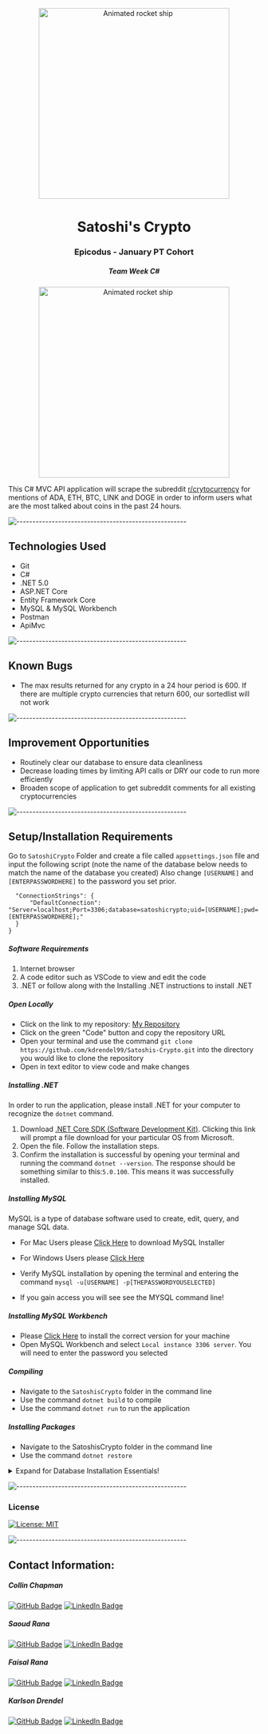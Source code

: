 <p align="center"> 
  <img src="https://i.ibb.co/10WRHzc/Satoshi-Crypto.png" alt="Animated rocket ship" height="382px">
</p>
<h1 align="center"> Satoshi's Crypto </h1>
<h3 align="center"> Epicodus - January PT Cohort </h3>
<h5 align="center"> Team Week C#  </h5>

<p align="center"> 
<img src="https://i.pinimg.com/originals/92/96/f7/9296f70fce1ae3f298e0d085c17f6a3f.gif" alt="Animated rocket ship" height="382px">
</p>

<p>This C# MVC API application will scrape the subreddit <a href="https://www.reddit.com/r/CryptoCurrency/"> r/crytocurrency</a> for mentions of ADA, ETH, BTC, LINK and DOGE in order to inform users what are the most talked about coins in the past 24 hours. </p>

![-----------------------------------------------------](https://raw.githubusercontent.com/andreasbm/readme/master/assets/lines/rainbow.png)

## Technologies Used

* Git
* C#
* .NET 5.0
* ASP.NET Core
* Entity Framework Core
* MySQL & MySQL Workbench
* Postman
* ApiMvc

![-----------------------------------------------------](https://raw.githubusercontent.com/andreasbm/readme/master/assets/lines/rainbow.png)


## Known Bugs

* The max results returned for any crypto in a 24 hour period is 600.  If there are multiple crypto currencies that return 600, our sortedlist will not work

![-----------------------------------------------------](https://raw.githubusercontent.com/andreasbm/readme/master/assets/lines/rainbow.png)

## Improvement Opportunities 

* Routinely clear our database to ensure data cleanliness
* Decrease loading times by limiting API calls or DRY our code to run more efficiently
* Broaden scope of application to get subreddit comments for all existing cryptocurrencies

![-----------------------------------------------------](https://raw.githubusercontent.com/andreasbm/readme/master/assets/lines/rainbow.png)

## Setup/Installation Requirements
Go to `SatoshiCrypto` Folder and create a file called `appsettings.json` file and input the following script (note the name of the database below needs to match the name of the database you created) Also change `[USERNAME]` and `[ENTERPASSWORDHERE]` to the password you set prior.

```{
  "ConnectionStrings": {
      "DefaultConnection": "Server=localhost;Port=3306;database=satoshicrypto;uid=[USERNAME];pwd=[ENTERPASSWORDHERE];"
  }
}
```
##### Software Requirements

1. Internet browser
2. A code editor such as VSCode to view and edit the code
3. .NET or follow along with the Installing .NET instructions to install .NET

##### Open Locally

- Click on the link to my repository: [My Repository](https://github.com/kdrendel99/Satoshis-Crypto.git)
- Click on the green "Code" button and copy the repository URL
- Open your terminal and use the command `git clone https://github.com/kdrendel99/Satoshis-Crypto.git` into the directory you would like to clone the repository
- Open in text editor to view code and make changes

##### Installing .NET

In order to run the application, please install .NET for your computer to recognize the `dotnet` command.

1. Download [.NET Core SDK (Software Development Kit)](https://dotnet.microsoft.com/download/dotnet). Clicking this link will prompt a file download for your particular OS from Microsoft.
2. Open the file. Follow the installation steps.
3. Confirm the installation is successful by opening your terminal and running the command `dotnet --version`. The response should be something similar to this:`5.0.100`. This means it was successfully installed.

##### Installing MySQL

MySQL is a type of database software used to create, edit, query, and manage SQL data.

- For Mac Users please [Click Here](https://dev.mysql.com/downloads/file/?id=484914) to download MySQL Installer
- For Windows Users please [Click Here](https://dev.mysql.com/downloads/file/?id=484919)

- Verify MySQL installation by opening the terminal and entering the command `mysql -u[USERNAME] -p[THEPASSWORDYOUSELECTED]`
- If you gain access you will see see the MYSQL command line!

##### Installing MySQL Workbench

- Please [Click Here](https://dev.mysql.com/downloads/workbench/) to install the correct version for your machine
- Open MySQL Workbench and select `Local instance 3306 server`. You will need to enter the password you selected

##### Compiling

- Navigate to the `SatoshisCrypto` folder in the command line
- Use the command `dotnet build` to compile
- Use the command `dotnet run` to run the application

##### Installing Packages

- Navigate to the SatoshisCrypto folder in the command line
- Use the command `dotnet restore`

<details>

### Update Database Using MySQL Workbench

1. Open MySQL Workbench
2. Click on Server > Data Import in the top navigation bar
3. Select `Import from Self-Contained File`
4. Select the `Default Target Schema` or create new schema
5. Select all Schema Objects you would like to import
6. Select `Dump Structure and Data`
7. Click `Start Import`

  <summary>Expand for Database Installation Essentials!</summary>

### Import Database Using Entity Framework Core

1. Navigate to SatoshisCrypto directory in terminal
2. Use the command `dotnet ef database update` to generate the database through Entity Framework Core

### Update Database Using Entity Framework Core

1. Write any new code you wish to add to the database. Use the command `dotnet build` to check for any compiling errors. If no errors, proceed to step 2.
2. To update the database with any changes made to the code, use the command `dotnet ef migrations add [MigrationsName]`
3. Use the command `dotnet ef database update` to update the database


</details>


![-----------------------------------------------------](https://raw.githubusercontent.com/andreasbm/readme/master/assets/lines/rainbow.png)

### License

[![License: MIT](https://img.shields.io/badge/License-MIT-yellow.svg)](https://github.com/saoud/csharp-TDD-template/blob/main/LICENSE)

![-----------------------------------------------------](https://raw.githubusercontent.com/andreasbm/readme/master/assets/lines/rainbow.png)



## Contact Information:

<h5>Collin Chapman</h5>

[![GitHub Badge](https://img.shields.io/badge/GitHub-100000?style=for-the-badge&logo=github&logoColor=white)](https://github.com/colchapm)
[![LinkedIn Badge](https://img.shields.io/badge/LinkedIn-0077B5?style=for-the-badge&logo=linkedin&logoColor=white)](https://www.linkedin.com/in/colchapm/)

<h5>Saoud Rana</h5>

[![GitHub Badge](https://img.shields.io/badge/GitHub-100000?style=for-the-badge&logo=github&logoColor=white)](https://github.com/saoud)
[![LinkedIn Badge](https://img.shields.io/badge/LinkedIn-0077B5?style=for-the-badge&logo=linkedin&logoColor=white)](https://www.linkedin.com/in/saoud)

<h5>Faisal Rana</h5>

[![GitHub Badge](https://img.shields.io/badge/GitHub-100000?style=for-the-badge&logo=github&logoColor=white)](https://github.com/faisalrana)
[![LinkedIn Badge](https://img.shields.io/badge/LinkedIn-0077B5?style=for-the-badge&logo=linkedin&logoColor=white)](https://www.linkedin.com/in/faisalsrana)

<h5>Karlson Drendel</h5>

[![GitHub Badge](https://img.shields.io/badge/GitHub-100000?style=for-the-badge&logo=github&logoColor=white)](https://github.com/kdrendel99)
[![LinkedIn Badge](https://img.shields.io/badge/LinkedIn-0077B5?style=for-the-badge&logo=linkedin&logoColor=white)](https://www.linkedin.com/in/karlson-drendel/)
